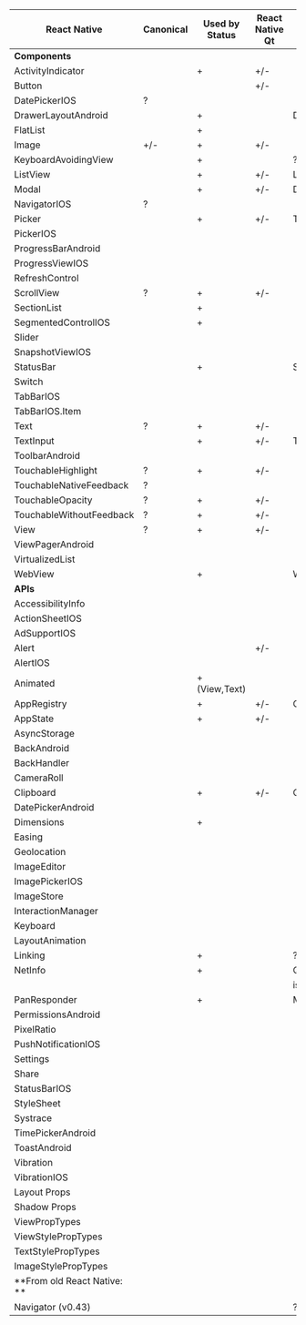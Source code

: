 | React Native                | Canonical | Used by Status | React Native Qt | Implementation details         | Complexity |
|-----------------------------|-----------|----------------|-----------------|--------------------------------|------------|
| **Components**              |           |                |                 |                                |            |
| ActivityIndicator           |           | +              | +/-             |                                |            |
| Button                      |           |                | +/-             |                                |            |
| DatePickerIOS               | ?         |                |                 |                                |            |
| DrawerLayoutAndroid         |           | +              |                 | Drawer QML Type                | medium     |
| FlatList                    |           | +              |                 |                                |            |
| Image                       | +/-       | +              | +/-             |                                |            |
| KeyboardAvoidingView        |           | +              |                 | ???? PLACEHOLDER               | minor      |
| ListView                    |           | +              | +/-             | ListView QML Type              | complex    |
| Modal                       |           | +              | +/-             | Dialog QML Type                | medium     |
| NavigatorIOS                | ?         |                |                 |                                |            |
| Picker                      |           | +              | +/-             | Tumbler QML Type               | medium     |
| PickerIOS                   |           |                |                 |                                |            |
| ProgressBarAndroid          |           |                |                 |                                |            |
| ProgressViewIOS             |           |                |                 |                                |            |
| RefreshControl              |           |                |                 |                                |            |
| ScrollView                  | ?         | +              | +/-             |                                |            |
| SectionList                 |           | +              |                 |                                |            |
| SegmentedControlIOS         |           | +              |                 |                                |            |
| Slider                      |           |                |                 |                                |            |
| SnapshotViewIOS             |           |                |                 |                                |            |
| StatusBar                   |           | +              |                 | StatusBar QML Type or custom   | medium     |
| Switch                      |           |                |                 |                                |            |
| TabBarIOS                   |           |                |                 |                                |            |
| TabBarIOS.Item              |           |                |                 |                                |            |
| Text                        | ?         | +              | +/-             |                                |            |
| TextInput                   |           | +              | +/-             | TextArea QML Type              | medium     |
| ToolbarAndroid              |           |                |                 |                                |            |
| TouchableHighlight          | ?         | +              | +/-             |                                | medium++   |
| TouchableNativeFeedback     | ?         |                |                 |                                |            |
| TouchableOpacity            | ?         | +              | +/-             |                                | medium++   |
| TouchableWithoutFeedback    | ?         | +              | +/-             |                                | medium++   |
| View                        | ?         | +              | +/-             |                                |            |
| ViewPagerAndroid            |           |                |                 |                                |            |
| VirtualizedList             |           |                |                 |                                |            |
| WebView                     |           | +              |                 | WebView QML Type               | medium++   |
| **APIs**                    |           |                |                 |                                |            |
| AccessibilityInfo           |           |                |                 |                                |            |
| ActionSheetIOS              |           |                |                 |                                |            |
| AdSupportIOS                |           |                |                 |                                |            |
| Alert                       |           |                | +/-             |                                |            |
| AlertIOS                    |           |                |                 |                                |            |
| Animated                    |           | + (View,Text)  |                 |                                | complex    |
| AppRegistry                 |           | +              | +/-             | Component is JS based          |            |
| AppState                    |           | +              | +/-             |                                |            |
| AsyncStorage                |           |                |                 |                                |            |
| BackAndroid                 |           |                |                 |                                |            |
| BackHandler                 |           |                |                 |                                |            |
| CameraRoll                  |           |                |                 |                                |            |
| Clipboard                   |           | +              |  +/-            | QClipboard                     | minor      |
| DatePickerAndroid           |           |                |                 |                                |            |
| Dimensions                  |           | +              |                 |                                | medium     |
| Easing                      |           |                |                 |                                |            |
| Geolocation                 |           |                |                 |                                |            |
| ImageEditor                 |           |                |                 |                                |            |
| ImagePickerIOS              |           |                |                 |                                |            |
| ImageStore                  |           |                |                 |                                |            |
| InteractionManager          |           |                |                 |                                |            |
| Keyboard                    |           |                |                 |                                |            |
| LayoutAnimation             |           |                |                 |                                |            |
| Linking                     |           | +              |                 | ???? Custom protocol handler   | complex    |
| NetInfo                     |           | +              |                 | QNetworkConfigurationManager:: | complex    |
|                             |           |                |                 | isOnline                       |            |
| PanResponder                |           | +              |                 | MultiPointTouchArea QML Type   | complex    |
| PermissionsAndroid          |           |                |                 |                                |            |
| PixelRatio                  |           |                |                 |                                |            |
| PushNotificationIOS         |           |                |                 |                                |            |
| Settings                    |           |                |                 |                                |            |
| Share                       |           |                |                 |                                |            |
| StatusBarIOS                |           |                |                 |                                |            |
| StyleSheet                  |           |                |                 |                                |            |
| Systrace                    |           |                |                 |                                |            |
| TimePickerAndroid           |           |                |                 |                                |            |
| ToastAndroid                |           |                |                 |                                |            |
| Vibration                   |           |                |                 |                                |            |
| VibrationIOS                |           |                |                 |                                |            |
| Layout Props                |           |                |                 |                                |            |
| Shadow Props                |           |                |                 |                                |            |
| ViewPropTypes               |           |                |                 |                                |            |
| ViewStylePropTypes          |           |                |                 |                                |            |
| TextStylePropTypes          |           |                |                 |                                |            |
| ImageStylePropTypes         |           |                |                 |                                |            |
| **From old React Native: ** |           |                |                 |                                |            |
| Navigator (v0.43)           |           |                |                 | ???? Backward support in v0.48 |            |
